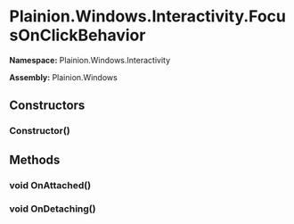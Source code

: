 
# Plainion.Windows.Interactivity.FocusOnClickBehavior

**Namespace:** Plainion.Windows.Interactivity

**Assembly:** Plainion.Windows


## Constructors

### Constructor()


## Methods

### void OnAttached()

### void OnDetaching()
